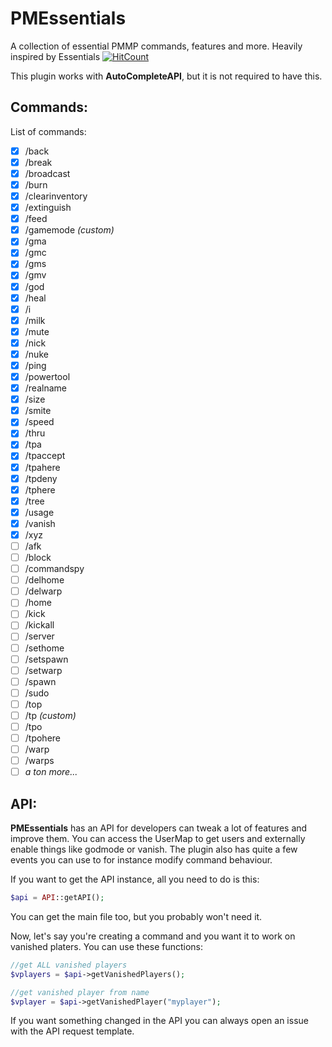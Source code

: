 # PMEssentials
A collection of essential PMMP commands, features and more. Heavily inspired by Essentials
[![HitCount](http://hits.dwyl.io/pmessentials/PMEssentials.svg)](http://hits.dwyl.io/pmessentials/PMEssentials)

This plugin works with **AutoCompleteAPI**, but it is not required to have this.

## Commands:
List of commands:
- [x] /back
- [x] /break
- [x] /broadcast
- [x] /burn
- [x] /clearinventory
- [x] /extinguish
- [x] /feed  
- [x] /gamemode *(custom)*
- [x] /gma
- [x] /gmc
- [x] /gms
- [x] /gmv
- [x] /god
- [x] /heal
- [x] /i
- [x] /milk
- [x] /mute
- [x] /nick
- [x] /nuke
- [x] /ping
- [x] /powertool
- [x] /realname
- [x] /size
- [x] /smite
- [x] /speed
- [x] /thru
- [x] /tpa
- [x] /tpaccept
- [x] /tpahere
- [x] /tpdeny
- [x] /tphere
- [x] /tree
- [x] /usage
- [x] /vanish
- [x] /xyz
- [ ] /afk
- [ ] /block
- [ ] /commandspy
- [ ] /delhome
- [ ] /delwarp
- [ ] /home
- [ ] /kick
- [ ] /kickall
- [ ] /server
- [ ] /sethome
- [ ] /setspawn
- [ ] /setwarp
- [ ] /spawn
- [ ] /sudo
- [ ] /top
- [ ] /tp *(custom)*
- [ ] /tpo
- [ ] /tpohere
- [ ] /warp
- [ ] /warps
- [ ] *a ton more...*

## API:
**PMEssentials** has an API for developers can tweak a lot of features and improve them. You can access the UserMap to get users and externally enable things like godmode or vanish. The plugin also has quite a few events you can use to for instance modify command behaviour.

If you want to get the API instance, all you need to do is this:
```php
$api = API::getAPI();
```
You can get the main file too, but you probably won't need it.

Now, let's say you're creating a command and you want it to work on vanished platers. You can use these functions:
```php
//get ALL vanished players
$vplayers = $api->getVanishedPlayers();

//get vanished player from name
$vplayer = $api->getVanishedPlayer("myplayer");
```
If you want something changed in the API you can always open an issue with the API request template.

